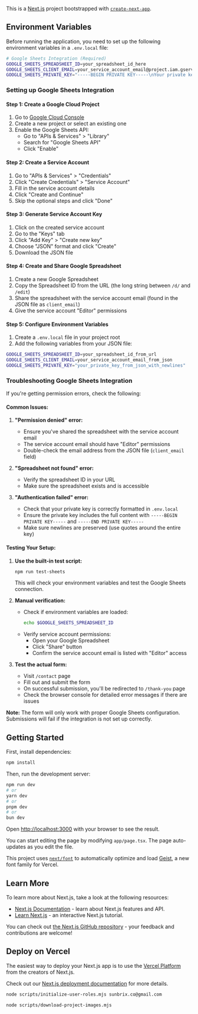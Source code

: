 This is a [Next.js](https://nextjs.org) project bootstrapped with [`create-next-app`](https://nextjs.org/docs/app/api-reference/cli/create-next-app).

## Environment Variables

Before running the application, you need to set up the following environment variables in a `.env.local` file:

```bash
# Google Sheets Integration (Required)
GOOGLE_SHEETS_SPREADSHEET_ID=your_spreadsheet_id_here
GOOGLE_SHEETS_CLIENT_EMAIL=your_service_account_email@project.iam.gserviceaccount.com
GOOGLE_SHEETS_PRIVATE_KEY="-----BEGIN PRIVATE KEY-----\nYour private key here\n-----END PRIVATE KEY-----\n"
```

### Setting up Google Sheets Integration

#### Step 1: Create a Google Cloud Project

1. Go to [Google Cloud Console](https://console.cloud.google.com/)
2. Create a new project or select an existing one
3. Enable the Google Sheets API:
   - Go to "APIs & Services" > "Library"
   - Search for "Google Sheets API"
   - Click "Enable"

#### Step 2: Create a Service Account

1. Go to "APIs & Services" > "Credentials"
2. Click "Create Credentials" > "Service Account"
3. Fill in the service account details
4. Click "Create and Continue"
5. Skip the optional steps and click "Done"

#### Step 3: Generate Service Account Key

1. Click on the created service account
2. Go to the "Keys" tab
3. Click "Add Key" > "Create new key"
4. Choose "JSON" format and click "Create"
5. Download the JSON file

#### Step 4: Create and Share Google Spreadsheet

1. Create a new Google Spreadsheet
2. Copy the Spreadsheet ID from the URL (the long string between `/d/` and `/edit`)
3. Share the spreadsheet with the service account email (found in the JSON file as `client_email`)
4. Give the service account "Editor" permissions

#### Step 5: Configure Environment Variables

1. Create a `.env.local` file in your project root
2. Add the following variables from your JSON file:

```bash
GOOGLE_SHEETS_SPREADSHEET_ID=your_spreadsheet_id_from_url
GOOGLE_SHEETS_CLIENT_EMAIL=your_service_account_email_from_json
GOOGLE_SHEETS_PRIVATE_KEY="your_private_key_from_json_with_newlines"
```

### Troubleshooting Google Sheets Integration

If you're getting permission errors, check the following:

#### Common Issues:

1. **"Permission denied" error:**

   - Ensure you've shared the spreadsheet with the service account email
   - The service account email should have "Editor" permissions
   - Double-check the email address from the JSON file (`client_email` field)

2. **"Spreadsheet not found" error:**

   - Verify the spreadsheet ID in your URL
   - Make sure the spreadsheet exists and is accessible

3. **"Authentication failed" error:**
   - Check that your private key is correctly formatted in `.env.local`
   - Ensure the private key includes the full content with `-----BEGIN PRIVATE KEY-----` and `-----END PRIVATE KEY-----`
   - Make sure newlines are preserved (use quotes around the entire key)

#### Testing Your Setup:

1. **Use the built-in test script:**

   ```bash
   npm run test-sheets
   ```

   This will check your environment variables and test the Google Sheets connection.

2. **Manual verification:**

   - Check if environment variables are loaded:
     ```bash
     echo $GOOGLE_SHEETS_SPREADSHEET_ID
     ```
   - Verify service account permissions:
     - Open your Google Spreadsheet
     - Click "Share" button
     - Confirm the service account email is listed with "Editor" access

3. **Test the actual form:**
   - Visit `/contact` page
   - Fill out and submit the form
   - On successful submission, you'll be redirected to `/thank-you` page
   - Check the browser console for detailed error messages if there are issues

**Note:** The form will only work with proper Google Sheets configuration. Submissions will fail if the integration is not set up correctly.

## Getting Started

First, install dependencies:

```bash
npm install
```

Then, run the development server:

```bash
npm run dev
# or
yarn dev
# or
pnpm dev
# or
bun dev
```

Open [http://localhost:3000](http://localhost:3000) with your browser to see the result.

You can start editing the page by modifying `app/page.tsx`. The page auto-updates as you edit the file.

This project uses [`next/font`](https://nextjs.org/docs/app/building-your-application/optimizing/fonts) to automatically optimize and load [Geist](https://vercel.com/font), a new font family for Vercel.

## Learn More

To learn more about Next.js, take a look at the following resources:

- [Next.js Documentation](https://nextjs.org/docs) - learn about Next.js features and API.
- [Learn Next.js](https://nextjs.org/learn) - an interactive Next.js tutorial.

You can check out [the Next.js GitHub repository](https://github.com/vercel/next.js) - your feedback and contributions are welcome!

## Deploy on Vercel

The easiest way to deploy your Next.js app is to use the [Vercel Platform](https://vercel.com/new?utm_medium=default-template&filter=next.js&utm_source=create-next-app&utm_campaign=create-next-app-readme) from the creators of Next.js.

Check out our [Next.js deployment documentation](https://nextjs.org/docs/app/building-your-application/deploying) for more details.

```bash
node scripts/initialize-user-roles.mjs sunbrix.co@gmail.com
```

```bash
node scripts/download-project-images.mjs
```
